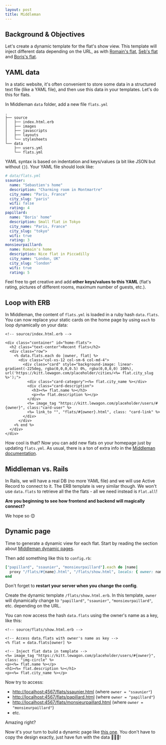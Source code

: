 ```yaml
---
layout: post
title: Middleman
---
```

## Background & Objectives

Let's create a dynamic template for the flat's show view. This template will inject different data depending on the URL, as with [Romain's flat](http://lewagon.github.io/middleman-airbnb/flats/monsieurpaillard.html), [Seb's flat](http://lewagon.github.io/middleman-airbnb/flats/ssaunier.html) and [Boris's flat](http://lewagon.github.io/middleman-airbnb/flats/papillard.html).

## YAML data

In a static website, it's often convenient to store some data in a structured text file (like a YAML file), and then use this data in your templates. Let's do this for flats.

In Middleman `data` folder, add a new file `flats.yml`

```
.
├── source
│   ├── index.html.erb
│   ├── images
│   ├── javascripts
│   ├── layouts
│   └── stylesheets
└── data
    ├── users.yml
    └── flats.yml
```

YAML syntax is based on indentation and keys/values (a bit like JSON but without `{}`). Your YAML file should look like:

```yaml
# data/flats.yml
ssaunier:
  name: "Sebastien's home"
  description: "Charming room in Montmartre"
  city_name: "Paris, France"
  city_slug: "paris"
  wifi: false
  rating: 4
papillard:
  name: "Boris' home"
  description: Small flat in Tokyo
  city_name: "Paris, France"
  city_slug: "tokyo"
  wifi: true
  rating: 3
monsieurpaillard:
  name: Romain's home
  description: Nice flat in Piccadilly
  city_name: "London, UK"
  city_slug: "london"
  wifi: true
  rating: 5
```

Feel free to get creative and add **other keys/values to this YAML** (flat's rating, pictures of different rooms, maximum number of guests, etc.).

## Loop with ERB

In Middleman, the content of `flats.yml` is loaded in a ruby hash `data.flats`. You can now replace your static cards on the home page by using `each` to loop dynamically on your data:

```erb
<!-- source/index.html.erb -->

<div class="container" id="home-flats">
  <h2 class="text-center">Recent flats</h2>
  <div class="row">
    <% data.flats.each do |owner, flat| %>
      <div class="col-xs-12 col-sm-6 col-md-4">
        <div class="card" style="background-image: linear-gradient(-225deg, rgba(0,0,0,0.5) 0%, rgba(0,0,0,0) 100%), url('https://kitt.lewagon.com/placeholder/cities/<%= flat.city_slug %>');">
          <div class="card-category"><%= flat.city_name %></div>
          <div class="card-description">
            <h3><%= flat.name %></h3>
            <p><%= flat.description %></p>
          </div>
          <%= image_tag "https://kitt.lewagon.com/placeholder/users/#{owner}", class:"card-user" %>
          <%= link_to "", "flats/#{owner}.html", class: "card-link" %>
        </div>
      </div>
    <% end %>
  </div>
</div>
```

How cool is that? Now you can add new flats on your homepage just by updating `flats.yml`. As usual, there is a ton of extra info in the [Middleman documentation](https://middlemanapp.com/advanced/data_files/).

## Middleman vs. Rails

In Rails, we will have a real DB (no more YAML file) and we will use Active Record to connect to it. The ERB template is very similar though. We won't use `data.flats` to retrieve all the the flats - all we need instead is `Flat.all`!

**Are you beginning to see how frontend and backend will magically connect?**

We hope so 😊

## Dynamic page

Time to generate a dynamic view for each flat. Start by reading the section about [Middleman dynamic pages](https://middlemanapp.com/advanced/dynamic_pages/).

Then add something like this to `config.rb`:

```ruby
["papillard", "ssaunier", "monsieurpaillard"].each do |name|
  proxy "/flats/#{name}.html", "/flats/show.html", locals: { owner: name }, ignore: true
end
```

Don't forget to **restart your server when you change the config**.

Create the dynamic template `/flats/show.html.erb`. In this template, `owner` will dynamically change to `"papillard"`, `"ssaunier"`, `"monsieurpaillard"`, etc. depending on the URL.

You can now access the hash `data.flats` using the owner's name as a key, like this:

```erb
<!-- source/flats/show.html.erb -->

<!-- Access data.flats with owner's name as key -->
<% flat = data.flats[owner] %>

<!-- Inject flat data in template -->
<%= image_tag "https://kitt.lewagon.com/placeholder/users/#{owner}", class: "img-circle" %>
<p><%= flat.name %></p>
<h1><%= flat.description %></h1>
<p><%= flat.city_name %></p>
```

Now try to access:

- [http://localhost:4567/flats/ssaunier.html](http://localhost:4567/flats/ssaunier.html) (where `owner = "ssaunier"`)
- [http://localhost:4567/flats/papillard.html](http://localhost:4567/flats/papillard.html) (where `owner = "papillard"`)
- [http://localhost:4567/flats/monsieurpaillard.html](http://localhost:4567/flats/monsieurpaillard.html) (where `owner = "monsieurpaillard"`)
- etc.

Amazing right?

Now it's your turn to build a dynamic page like [this one](http://lewagon.github.io/middleman-airbnb/flats/monsieurpaillard.html). You don't have to copy the design exactly, just have fun with the data 🎉🎉🎉!
